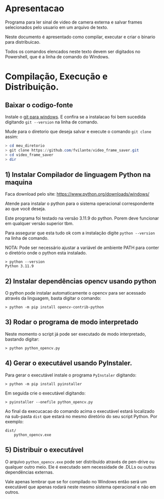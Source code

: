 # Apresentacao

Programa para ler sinal de video de camera externa e salvar frames selecionados pelo usuario em um arquivo de texto.

Neste documento é apresentado como compilar, executar e criar o binario para distribuicao.

Todos os comandos elencados neste texto devem ser digitados no Powershell, que é a linha de comando do Windows.

# Compilação, Execução e Distribuição.

## Baixar o codigo-fonte

Instale o [git para windows](https://git-scm.com/downloads/win). E confira se a instalacao foi bem sucedida digitando `git --version` na linha de comando.

Mude para o diretorio que deseja salvar e execute o comando `git clone` assim:

```powershell
> cd meu_diretorio
> git clone https://github.com/fvilante/video_frame_saver.git
> cd video_frame_saver
> dir 
``` 


## 1) Instalar Compilador de linguagem Python na maquina
	
Faca download pelo site: https://www.python.org/downloads/windows/

Atende para instalar o python para o sistema operacional correspondente ao que você deseja.

Este programa foi testado na versão 3.11.9 do python. Porem deve funcionar em qualquer versão superior tbm.

Para assegurar que esta tudo ok com a instalação digite `python --version` na linha de comando.

NOTA: Pode ser necessário ajustar a variável de ambiente PATH para conter o diretório onde o python esta instalado.

```
> python --version
Python 3.11.9
```

## 2) Instalar dependências opencv usando python

O python pode instalar automaticamente o opencv para ser acessado através da linguagem, basta digitar o comando:

```
> python -m pip install opencv-contrib-python
```


## 3) Rodar o programa de modo interpretado

Neste momento o script já pode ser executado de modo interpretado, bastando digitar:

```
> python python_opencv.py
```

## 4) Gerar o executável usando PyInstaler.

Para gerar o executável instale o programa `PyInstaler` digitando:

```
> python -m pip install pyinstaller
```

Em seguida crie o executável digitando:

```
> pyinstaller --onefile python_opencv.py
```

Ao final da execucacao do comando acima o executável estará localizado na sub-pasta `dist` que estará no mesmo diretório do seu script Python. Por exemplo:

```
dist/
    python_opencv.exe
```

## 5) Distribuir o executável

O arquivo `python_opencv.exe` pode ser distribuído através de pen-drive ou qualquer outro meio. Ele é executado sem necessidade de .DLLs ou outras dependências externas. 

Vale apenas lembrar que se for compilado no Windows então será um executável que apenas rodará neste mesmo sistema operacional e não em outros.


